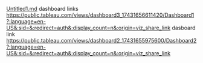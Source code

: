 [Untitled1.md](https://github.com/user-attachments/files/19506668/Untitled1.md)
dashboard links https://public.tableau.com/views/dashboard3_17431656611420/Dashboard1?:language=en-US&:sid=&:redirect=auth&:display_count=n&:origin=viz_share_link
dasboard link https://public.tableau.com/views/dashboard2_17431655975600/Dashboard2?:language=en-US&:sid=&:redirect=auth&:display_count=n&:origin=viz_share_link
